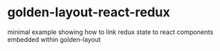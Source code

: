 # golden-layout-react-redux
minimal example showing how to link redux state to react components embedded within golden-layout
